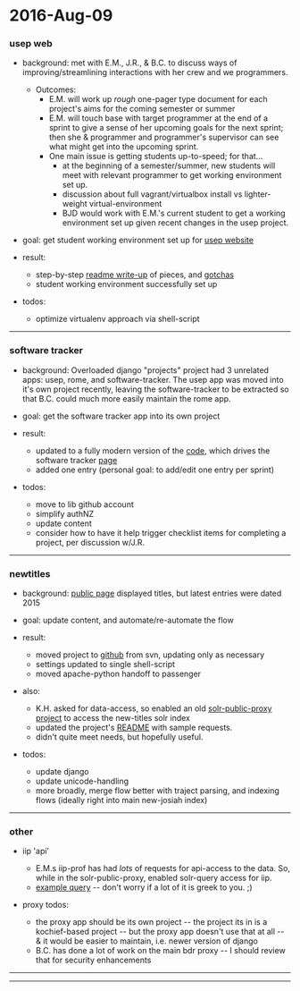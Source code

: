 2016-Aug-09
===========


### usep web

- background: met with E.M., J.R., & B.C. to discuss ways of improving/streamlining interactions with her crew and we programmers.
    - Outcomes:
        - E.M. will work up _rough_ one-pager type document for each project's aims for the coming semester or summer
        - E.M. will touch base with target programmer at the end of a sprint to give a sense of her upcoming goals for the next sprint; then she & programmer and programmer's supervisor can see what might get into the upcoming sprint.
        - One main issue is getting students up-to-speed; for that...
            - at the beginning of a semester/summer, new students will meet with relevant programmer to get working environment set up.
            - discussion about full vagrant/virtualbox install vs lighter-weight virtual-environment
            - BJD would work with E.M.'s current student to get a working environment set up given recent changes in the usep project.

- goal: get student working environment set up for [usep website](http://library.brown.edu/projects/usep/collections/)

- result:
    - step-by-step [readme write-up](https://github.com/Brown-University-Library/usepweb_project/tree/d7f072570cdf462db6d9e900c9aab38a9d630c6a#student-developer-installation) of pieces, and [gotchas](https://github.com/birkin/dev_meetings/blob/16e0de9c9b96aad4cc4f8607e7f6d05defa32c28/2016-07.md#virtualenv-student-environment-work)
    - student working environment successfully set up

- todos:
    - optimize virtualenv approach via shell-script

---


### software tracker

- background: Overloaded django "projects" project had 3 unrelated apps: usep, rome, and software-tracker. The usep app was moved into it's own project recently, leaving the software-tracker to be extracted so that B.C. could much more easily maintain the rome app.

- goal: get the software tracker app into its own project

- result:
    - updated to a fully modern version of the [code](https://github.com/birkin/software_tracker_project), which drives the software tracker [page](https://library.brown.edu/projects/software/apps/)
    - added one entry (personal goal: to add/edit one entry per sprint)

- todos:
    - move to lib github account
    - simplify authNZ
    - update content
    - consider how to have it help trigger checklist items for completing a project, per discussion w/J.R.

---


### newtitles

- background: [public page](http://library.brown.edu/titles/) displayed titles, but latest entries were dated 2015

- goal: update content, and automate/re-automate the flow

- result:
    - moved project to [github](https://github.com/birkin/kochief_titles_project) from svn, updating only as necessary
    - settings updated to single shell-script
    - moved apache-python handoff to passenger

- also:
    - K.H. asked for data-access, so enabled an old [solr-public-proxy project](http://library.brown.edu/search/solr_pub/newtitles/?rows=20&start=0&wt=json&indent=on&qt=dismax&sort=accession_date+desc&q.alt=*:*&fq=discipline_facet:%22Music%22&fq=-genre_facet:%22Sound%20recordings%22) to access the new-titles solr index
    - updated the project's [README](https://github.com/birkin/kochief_titles_project/tree/338309a5e767f9e1c2cf2d7eb710725f5f582a5b#solr-queries) with sample requests.
    - didn't quite meet needs, but hopefully useful.

- todos:
    - update django
    - update unicode-handling
    - more broadly, merge flow better with traject parsing, and indexing flows (ideally right into main new-josiah index)

---


### other

- iip 'api'
    - E.M.s iip-prof has had _lots_ of requests for api-access to the data. So, while in the solr-public-proxy, enabled solr-query access for iip.
    - [example query](http://library.brown.edu/search/solr_pub/iip/?start=0&rows=100&indent=on&wt=json&q=*) -- don't worry if a lot of it is greek to you.  ;)

- proxy todos:
    - the proxy app should be its own project -- the project its in is a kochief-based project -- but the proxy app doesn't use that at all -- & it would be easier to maintain, i.e. newer version of django
    - B.C. has done a lot of work on the main bdr proxy -- I should review that for security enhancements

---

---
